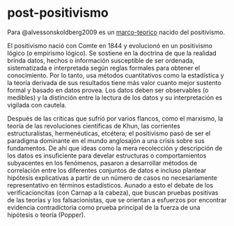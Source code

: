 # post-positivismo

Para @alvessonskoldberg2009 es un [marco-teorico](marco-teorico.md) nacido del positivismo.

El positivismo nació con Comte en 1844 y evolucionó en un positivismo lógico (o empirismo lógico). Se sostiene en la doctrina de que la realidad brinda datos, hechos o información susceptible de ser ordenada, sistematizada e interpretada según reglas formales para obtener el conocimiento. Por lo tanto, usa métodos cuantitativos como la estadística y la teoría derivada de sus resultados tiene más valor cuanto mejor sustento formal y basado en datos provea. Los datos deben ser observables (o medibles) y la distinción entre la lectura de los datos y su interpretación es vigilada con cautela.

Después de las críticas que sufrió por varios flancos, como el marxismo, la teoría de las revoluciones científicas de Khun, las corrientes estructuralistas, hermenéuticas, etcétera; el positivismo pasó de ser el paradigma dominante en el mundo anglosajón a una crisis sobre sus fundamentos. De ahí que ideas como la mera recolección y descripción de los datos  es insuficiente para develar estructuras o comportamientos subyacentes en los fenómenos, pasaron a desarrollar métodos de correlación entre los diferentes conjuntos de datos e incluso plantear hipótesis explicativas a partir de un número de casos no necesariamente representativo en términos estadísticos. Aunado a esto el debate de los verificacioncitas (con Carnap a la cabeza), que buscan pruebas positivas de las teorías y los falsacionistas, que se orientan a esfuerzos por encontrar evidencia contradictoria como prueba principal de la fuerza de una hipótesis o teoría (Popper).

